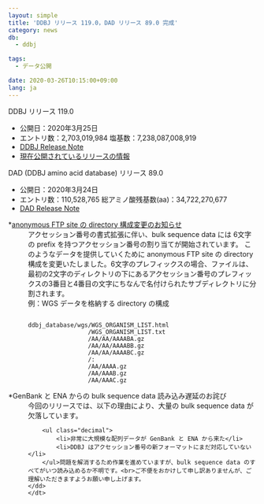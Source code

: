 ```yaml
---
layout: simple
title: 'DDBJ リリース 119.0，DAD リリース 89.0 完成'
category: news
db:
  - ddbj

tags:
  - データ公開

date: 2020-03-26T10:15:00+09:00
lang: ja
---
```


<p><span class="bold">DDBJ リリース 119.0</span></p>

<ul class="bottom_space">
    <li><span class="bold">公開日：</span>2020年3月25日</li>
    <li><span class="bold">エントリ数：</span>2,703,019,984 <span class="bold">塩基数：</span>7,238,087,008,919</li>
    <li><a href="https://ddbj.nig.ac.jp/public/ddbj_database/release_note_archive/ddbj/ddbjrel.119.txt">DDBJ Release Note</a></li>
    <li><a href="/latest-releases.html">現在公開されているリリースの情報</a></li>
</ul>

<p><span class="bold">DAD (DDBJ amino acid database) リリース 89.0</span></p>

<ul>
    <li><span class="bold">公開日：</span>2020年3月24日</li>
    <li><span class="bold">エントリ数：</span>110,528,765 <span class="bold">総アミノ酸残基数(aa)：</span>34,722,270,677</li>
    <li><a href="https://ddbj.nig.ac.jp/public/ddbj_database/release_note_archive/dad/dadrel.89.txt">DAD Release Note</a></li>
</ul>

<dl>
    <dt class="top_space"><span class="red bold">*</span><a href="/news/ja/2020-03-19.html">anonymous FTP site の directory 構成変更のお知らせ</a></dt>
    <dd>アクセッション番号の書式拡張に伴い、bulk sequence data には 6文字の prefix を持つアクセッション番号の割り当てが開始されています。
        このようなデータを提供していくために anonymous FTP site の directory 構成を変更いたしました。6文字のプレフィックスの場合、ファイルは、最初の2文字のディレクトリの下にあるアクセッション番号のプレフィックスの3番目と4番目の文字にちなんで名付けられたサブディレクトリに分割されます。<br>例：WGS データを格納する directory の構成
        <pre><code>
ddbj_database/wgs/WGS_ORGANISM_LIST.html
                 /WGS_ORGANISM_LIST.txt
                 /AA/AA/AAAABA.gz
                 /AA/AA/AAAABB.gz
                 /AA/AA/AAAABC.gz
                 /:
                 /AA/AAAA.gz
                 /AA/AAAB.gz
                 /AA/AAAC.gz 
</code></pre>
    </dd>
    <dt class="top_space"><span class="red bold">*</span>GenBank と ENA からの bulk sequence data 読み込み遅延のお詫び</dt>
    <dd>今回のリリースでは、以下の理由により、大量の bulk sequence data が欠落しています。

        <ul class="decimal">
            <li>非常に大規模な配列データが GenBank と ENA から来た</li>
            <li>DDBJ はアクセッション番号の新フォーマットにまだ対応していない</li>
        </ul>問題を解消するため作業を進めていますが、bulk sequence data のすべてがいつ読み込めるか不明です。<br>ご不便をおかけして申し訳ありませんが、ご理解いただきますようお願い申し上げます。
    </dd>
    </dt>
